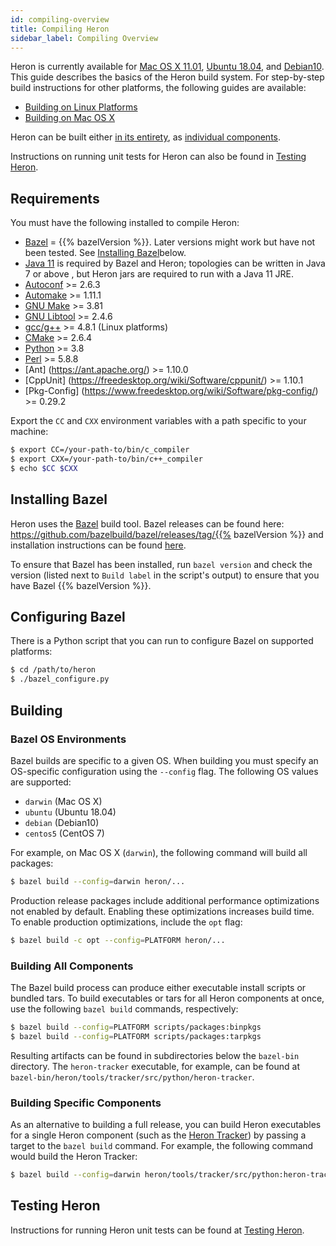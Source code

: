 ```yaml
---
id: compiling-overview
title: Compiling Heron
sidebar_label: Compiling Overview
---
```

<!--
    Licensed to the Apache Software Foundation (ASF) under one
    or more contributor license agreements.  See the NOTICE file
    distributed with this work for additional information
    regarding copyright ownership.  The ASF licenses this file
    to you under the Apache License, Version 2.0 (the
    "License"); you may not use this file except in compliance
    with the License.  You may obtain a copy of the License at
      http://www.apache.org/licenses/LICENSE-2.0
    Unless required by applicable law or agreed to in writing,
    software distributed under the License is distributed on an
    "AS IS" BASIS, WITHOUT WARRANTIES OR CONDITIONS OF ANY
    KIND, either express or implied.  See the License for the
    specific language governing permissions and limitations
    under the License.
-->

Heron is currently available for [Mac OS X 11.01](compiling-osx),
[Ubuntu 18.04](compiling-linux), and [Debian10](compiling-docker#building-heron).
 This guide describes the basics of the
Heron build system. For step-by-step build instructions for other platforms,
the following guides are available:

* [Building on Linux Platforms](compiling-linux)
* [Building on Mac OS X](compiling-osx)

Heron can be built either [in its entirety](#building-all-components), as [individual components](#building-specific-components).

Instructions on running unit tests for Heron can also be found in [Testing Heron](compiling-running-tests).

## Requirements

You must have the following installed to compile Heron:

* [Bazel](http://bazel.io/docs/install.html) = {{% bazelVersion %}}. Later
  versions might work but have not been tested. See [Installing Bazel](#installing-bazel)below.
* [Java 11](https://www.oracle.com/java/technologies/javase-jdk11-downloads.html)
  is required by Bazel and Heron;
  topologies can be written in Java 7 or above
  , but Heron jars are required to run with a Java 11 JRE.
* [Autoconf](http://www.gnu.org/software/autoconf/autoconf.html) >=
  2.6.3
* [Automake](https://www.gnu.org/software/automake/) >= 1.11.1
* [GNU Make](https://www.gnu.org/software/make/) >= 3.81
* [GNU Libtool](http://www.gnu.org/software/libtool/) >= 2.4.6
* [gcc/g++](https://gcc.gnu.org/) >= 4.8.1 (Linux platforms)
* [CMake](https://cmake.org/) >= 2.6.4
* [Python](https://www.python.org/) >= 3.8
* [Perl](https://www.perl.org/) >= 5.8.8
* [Ant] (https://ant.apache.org/) >= 1.10.0
* [CppUnit] (https://freedesktop.org/wiki/Software/cppunit/) >= 1.10.1
* [Pkg-Config] (https://www.freedesktop.org/wiki/Software/pkg-config/) >= 0.29.2

Export the `CC` and `CXX` environment variables with a path specific to your
machine:

```bash
$ export CC=/your-path-to/bin/c_compiler
$ export CXX=/your-path-to/bin/c++_compiler
$ echo $CC $CXX
```

## Installing Bazel

Heron uses the [Bazel](http://bazel.io) build tool. Bazel releases can be found here:
https://github.com/bazelbuild/bazel/releases/tag/{{% bazelVersion %}}
and installation instructions can be found [here](http://bazel.io/docs/install.html).

To ensure that Bazel has been installed, run `bazel version` and check the
version (listed next to `Build label` in the script's output) to ensure that you
have Bazel {{% bazelVersion %}}.

## Configuring Bazel

There is a Python script that you can run to configure Bazel on supported
platforms:

```bash
$ cd /path/to/heron
$ ./bazel_configure.py
```

## Building

### Bazel OS Environments

Bazel builds are specific to a given OS. When building you must specify an
OS-specific configuration using the `--config` flag. The following OS values
are supported:

* `darwin` (Mac OS X)
* `ubuntu` (Ubuntu 18.04)
* `debian` (Debian10)
* `centos5` (CentOS 7)

For example, on Mac OS X (`darwin`), the following command will build all
packages:

```bash
$ bazel build --config=darwin heron/...
```

Production release packages include additional performance optimizations
not enabled by default. Enabling these optimizations increases build time.
To enable production optimizations, include the `opt` flag:
```bash
$ bazel build -c opt --config=PLATFORM heron/...
```

### Building All Components

The Bazel build process can produce either executable install scripts or
bundled tars. To build executables or tars for all Heron components at once,
use the following `bazel build` commands, respectively:

```bash
$ bazel build --config=PLATFORM scripts/packages:binpkgs
$ bazel build --config=PLATFORM scripts/packages:tarpkgs
```

Resulting artifacts can be found in subdirectories below the `bazel-bin`
directory. The `heron-tracker` executable, for example, can be found at
`bazel-bin/heron/tools/tracker/src/python/heron-tracker`.

### Building Specific Components

As an alternative to building a full release, you can build Heron executables
for a single Heron component (such as the [Heron
Tracker](user-manuals-heron-tracker-runbook)) by passing a target to the `bazel
build` command. For example, the following command would build the Heron Tracker:

```bash
$ bazel build --config=darwin heron/tools/tracker/src/python:heron-tracker
```

## Testing Heron

Instructions for running Heron unit tests can be found at [Testing
Heron](compiling-running-tests).
